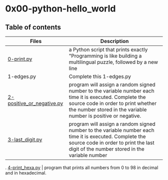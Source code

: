 # 0x00-python-hello_world

## Table of contents

Files | Description
------ | -------
[0-print.py](https://github.com/ronroeandassociates/holbertonschool-higher_level_programming/blob/main/0x00-python-hello_world/0-print.py) | a Python script that prints exactly "Programming is like building a multilingual puzzle, followed by a new line
1-edges.py | Complete this 1-edges.py
[2-positive_or_negative.py](https://github.com/ronroeandassociates/holbertonschool-higher_level_programming/blob/main/0x00-python-hello_world/2-positive_or_negative.py) | program will assign a random signed number to the variable number each time it is executed. Complete the source code in order to print whether the number stored in the variable number is positive or negative.
[3-last_digit.py](https://github.com/ronroeandassociates/holbertonschool-higher_level_programming/blob/main/0x00-python-hello_world/3-last_digit.py) | program will assign a random signed number to the variable number each time it is executed. Complete the source code in order to print the last digit of the number stored in the variable number
.
[4-print_hexa.py](https://github.com/ronroeandassociates/holbertonschool-higher_level_programming/blob/main/0x00-python-hello_world/4-print_hexa.py) | program that prints all numbers from 0 to 98 in decimal and in hexadecimal.

